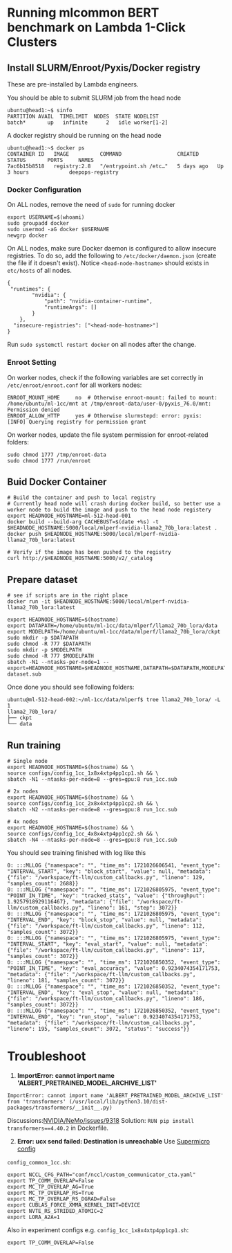 # Running mlcommon BERT benchmark on Lambda 1-Click Clusters

## Install SLURM/Enroot/Pyxis/Docker registry
These are pre-installed by Lambda engineers. 

You should be able to submit SLURM job from the head node
```
ubuntu@head1:~$ sinfo
PARTITION AVAIL  TIMELIMIT  NODES  STATE NODELIST
batch*       up   infinite      2   idle worker[1-2]
```

A docker registry should be running on the head node
```
ubuntu@head1:~$ docker ps
CONTAINER ID   IMAGE          COMMAND                  CREATED      STATUS       PORTS     NAMES
7ac6b15b8518   registry:2.8   "/entrypoint.sh /etc…"   5 days ago   Up 3 hours             deepops-registry
``` 

### Docker Configuration

On ALL nodes, remove the need of `sudo` for running docker
```
export USERNAME=$(whoami)
sudo groupadd docker
sudo usermod -aG docker $USERNAME
newgrp docker
```

On ALL nodes, make sure Docker daemon is configured to allow insecure registries. To do so, add the following to `/etc/docker/daemon.json` (create the file if it doesn't exist). Notice `<head-node-hostname>` should exists in `etc/hosts` of all nodes.  

```
{
 "runtimes": {
        "nvidia": {
            "path": "nvidia-container-runtime",
            "runtimeArgs": []
        }
    },
  "insecure-registries": ["<head-node-hostname>"]
}
```

Run `sudo systemctl restart docker` on all nodes after the change.

### Enroot Setting
On worker nodes, check if the following variables are set correctly in `/etc/enroot/enroot.conf` for all workers nodes:
```
ENROOT_MOUNT_HOME     no  # Otherwise enroot-mount: failed to mount: /home/ubuntu/ml-1cc/mnt at /tmp/enroot-data/user-0/pyxis_76.0/mnt: Permission denied
ENROOT_ALLOW_HTTP     yes # Otherwise slurmstepd: error: pyxis:     [INFO] Querying registry for permission grant
```

On worker nodes, update the file system permission for enroot-related folders: 
```
sudo chmod 1777 /tmp/enroot-data
sudo chmod 1777 /run/enroot
```

## Buid Docker Container

```
# Build the container and push to local registry
# Currently head node will crash during docker build, so better use a worker node to build the image and push to the head node registery
export HEADNODE_HOSTNAME=ml-512-head-001
docker build --build-arg CACHEBUST=$(date +%s) -t $HEADNODE_HOSTNAME:5000/local/mlperf-nvidia-llama2_70b_lora:latest .
docker push $HEADNODE_HOSTNAME:5000/local/mlperf-nvidia-llama2_70b_lora:latest

# Verify if the image has been pushed to the registry
curl http://$HEADNODE_HOSTNAME:5000/v2/_catalog
```

## Prepare dataset

```
# see if scripts are in the right place
docker run -it $HEADNODE_HOSTNAME:5000/local/mlperf-nvidia-llama2_70b_lora:latest
```

```
export HEADNODE_HOSTNAME=$(hostname)
export DATAPATH=/home/ubuntu/ml-1cc/data/mlperf/llama2_70b_lora/data
export MODELPATH=/home/ubuntu/ml-1cc/data/mlperf/llama2_70b_lora/ckpt
sudo mkdir -p $DATAPATH
sudo chmod -R 777 $DATAPATH
sudo mkdir -p $MODELPATH
sudo chmod -R 777 $MODELPATH
sbatch -N1 --ntasks-per-node=1 --export=HEADNODE_HOSTNAME=$HEADNODE_HOSTNAME,DATAPATH=$DATAPATH,MODELPATH=$MODELPATH dataset.sub
```

Once done you should see following folders:

```
ubuntu@ml-512-head-002:~/ml-1cc/data/mlperf$ tree llama2_70b_lora/ -L 1
llama2_70b_lora/
├── ckpt
└── data
```

## Run training

```
# Single node
export HEADNODE_HOSTNAME=$(hostname) && \
source configs/config_1cc_1x8x4xtp4pp1cp1.sh && \
sbatch -N1 --ntasks-per-node=8 --gres=gpu:8 run_1cc.sub

# 2x nodes
export HEADNODE_HOSTNAME=$(hostname) && \
source configs/config_1cc_2x8x4xtp4pp1cp2.sh && \
sbatch -N2 --ntasks-per-node=8 --gres=gpu:8 run_1cc.sub

# 4x nodes
export HEADNODE_HOSTNAME=$(hostname) && \
source configs/config_1cc_4x8x4xtp4pp1cp2.sh && \
sbatch -N4 --ntasks-per-node=8 --gres=gpu:8 run_1cc.sub
```

You should see training finished with log like this
```
0: :::MLLOG {"namespace": "", "time_ms": 1721026606541, "event_type": "INTERVAL_START", "key": "block_start", "value": null, "metadata": {"file": "/workspace/ft-llm/custom_callbacks.py", "lineno": 129, "samples_count": 2688}}
0: :::MLLOG {"namespace": "", "time_ms": 1721026805975, "event_type": "POINT_IN_TIME", "key": "tracked_stats", "value": {"throughput": 1.9257918929116467}, "metadata": {"file": "/workspace/ft-llm/custom_callbacks.py", "lineno": 161, "step": 3072}}
0: :::MLLOG {"namespace": "", "time_ms": 1721026805975, "event_type": "INTERVAL_END", "key": "block_stop", "value": null, "metadata": {"file": "/workspace/ft-llm/custom_callbacks.py", "lineno": 112, "samples_count": 3072}}
0: :::MLLOG {"namespace": "", "time_ms": 1721026805975, "event_type": "INTERVAL_START", "key": "eval_start", "value": null, "metadata": {"file": "/workspace/ft-llm/custom_callbacks.py", "lineno": 117, "samples_count": 3072}}
0: :::MLLOG {"namespace": "", "time_ms": 1721026850352, "event_type": "POINT_IN_TIME", "key": "eval_accuracy", "value": 0.9234074354171753, "metadata": {"file": "/workspace/ft-llm/custom_callbacks.py", "lineno": 181, "samples_count": 3072}}
0: :::MLLOG {"namespace": "", "time_ms": 1721026850352, "event_type": "INTERVAL_END", "key": "eval_stop", "value": null, "metadata": {"file": "/workspace/ft-llm/custom_callbacks.py", "lineno": 186, "samples_count": 3072}}
0: :::MLLOG {"namespace": "", "time_ms": 1721026850352, "event_type": "INTERVAL_END", "key": "run_stop", "value": 0.9234074354171753, "metadata": {"file": "/workspace/ft-llm/custom_callbacks.py", "lineno": 195, "samples_count": 3072, "status": "success"}}
```


# Troubleshoot

1. __ImportError: cannot import name 'ALBERT_PRETRAINED_MODEL_ARCHIVE_LIST'__

```
ImportError: cannot import name 'ALBERT_PRETRAINED_MODEL_ARCHIVE_LIST' from 'transformers' (/usr/local/lib/python3.10/dist-packages/transformers/__init__.py)
```
Discussions:[NVIDIA/NeMo/issues/9318](https://github.com/NVIDIA/NeMo/issues/9318#issuecomment-2176619464)
Solution: `RUN pip install transformers==4.40.2` in Dockerfile. 


2. __Error: ucx send failed: Destination is unreachable__
Use [Supermicro config](https://github.com/mlcommons/training_results_v4.0/tree/main/Supermicro/benchmarks/llama2_70b_lora/implementations/AS-8125GS-TNHR_8_H100-SXM-80GB)

`config_common_1cc.sh`: 
```
export NCCL_CFG_PATH="conf/nccl/custom_communicator_cta.yaml"
export TP_COMM_OVERLAP=False
export MC_TP_OVERLAP_AG=True
export MC_TP_OVERLAP_RS=True
export MC_TP_OVERLAP_RS_DGRAD=False
export CUBLAS_FORCE_XMMA_KERNEL_INIT=DEVICE
export NVTE_RS_STRIDED_ATOMIC=2
export LORA_A2A=1
```

Also in experiment configs e.g. `config_1cc_1x8x4xtp4pp1cp1.sh`:
```
export TP_COMM_OVERLAP=False
```